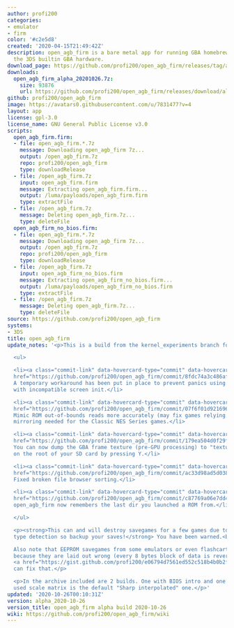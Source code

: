 ```yaml
---
author: profi200
categories:
- emulator
- firm
color: '#c2e5d8'
created: '2020-04-15T21:49:42Z'
description: open_agb_firm is a bare metal app for running GBA homebrew/games using
  the 3DS builtin GBA hardware.
download_page: https://github.com/profi200/open_agb_firm/releases/tag/alpha_2020-10-26
downloads:
  open_agb_firm_alpha_20201026.7z:
    size: 93876
    url: https://github.com/profi200/open_agb_firm/releases/download/alpha_2020-10-26/open_agb_firm_alpha_20201026.7z
github: profi200/open_agb_firm
image: https://avatars0.githubusercontent.com/u/7831477?v=4
layout: app
license: gpl-3.0
license_name: GNU General Public License v3.0
scripts:
  open_agb_firm.firm:
  - file: open_agb_firm.*.7z
    message: Downloading open_agb_firm 7z...
    output: /open_agb_firm.7z
    repo: profi200/open_agb_firm
    type: downloadRelease
  - file: /open_agb_firm.7z
    input: open_agb_firm.firm
    message: Extracting open_agb_firm.firm...
    output: /luma/payloads/open_agb_firm.firm
    type: extractFile
  - file: /open_agb_firm.7z
    message: Deleting open_agb_firm.7z...
    type: deleteFile
  open_agb_firm_no_bios.firm:
  - file: open_agb_firm.*.7z
    message: Downloading open_agb_firm 7z...
    output: /open_agb_firm.7z
    repo: profi200/open_agb_firm
    type: downloadRelease
  - file: /open_agb_firm.7z
    input: open_agb_firm_no_bios.firm
    message: Extracting open_agb_firm_no_bios.firm...
    output: /luma/payloads/open_agb_firm_no_bios.firm
    type: extractFile
  - file: /open_agb_firm.7z
    message: Deleting open_agb_firm.7z...
    type: deleteFile
source: https://github.com/profi200/open_agb_firm
systems:
- 3DS
title: open_agb_firm
update_notes: '<p>This is a build from the kernel_experiments branch for the impatient.</p>

  <ul>

  <li><a class="commit-link" data-hovercard-type="commit" data-hovercard-url="https://github.com/profi200/open_agb_firm/commit/8fdc74a3c486af86416bf37505144dc03da66a14/hovercard"
  href="https://github.com/profi200/open_agb_firm/commit/8fdc74a3c486af86416bf37505144dc03da66a14"><tt>8fdc74a</tt></a>
  A temporary workaround has been put in place to prevent panics using bootloaders
  with incompatible screen init.</li>

  <li><a class="commit-link" data-hovercard-type="commit" data-hovercard-url="https://github.com/profi200/open_agb_firm/commit/07f6f01d921696c890f828f94289426eb64957d0/hovercard"
  href="https://github.com/profi200/open_agb_firm/commit/07f6f01d921696c890f828f94289426eb64957d0"><tt>07f6f01</tt></a>
  Mimic ROM out-of-bounds reads more accurately (may fix games relying on it) including
  mirroring needed for the Classic NES Series games.</li>

  <li><a class="commit-link" data-hovercard-type="commit" data-hovercard-url="https://github.com/profi200/open_agb_firm/commit/179ea504d0f29fbf529a21227ce3aaeabd5d73ce/hovercard"
  href="https://github.com/profi200/open_agb_firm/commit/179ea504d0f29fbf529a21227ce3aaeabd5d73ce"><tt>179ea50</tt></a>
  You can now dump the GBA frame texture (pre-GPU processing) to "texture_dump.bmp"
  on the root of your SD card by pressing Y.</li>

  <li><a class="commit-link" data-hovercard-type="commit" data-hovercard-url="https://github.com/profi200/open_agb_firm/commit/ac33d98ad5d03887e0dc1da2a2eab459b33b812c/hovercard"
  href="https://github.com/profi200/open_agb_firm/commit/ac33d98ad5d03887e0dc1da2a2eab459b33b812c"><tt>ac33d98</tt></a>
  Fixed broken file browser sorting.</li>

  <li><a class="commit-link" data-hovercard-type="commit" data-hovercard-url="https://github.com/profi200/open_agb_firm/commit/c87769a06e7dd4e2c11bc485e55f99cacee05b97/hovercard"
  href="https://github.com/profi200/open_agb_firm/commit/c87769a06e7dd4e2c11bc485e55f99cacee05b97"><tt>c87769a</tt></a>
  open_agb_firm now remembers the last dir you launched a ROM from.</li>

  </ul>

  <p><strong>This can and will destroy savegames for a few games due to broken save
  type detection so backup your saves!</strong> You have been warned.<br>

  Also note that EEPROM savegames from some emulators or even flashcarts are incompatible
  because they are laid out wrong (every 8 bytes block of data is reversed). This
  <a href="https://gist.github.com/profi200/e06794d7561ed552c518b4b0b2f5f2f6">tool</a>
  can fix that.</p>

  <p>In the archive included are 2 builds. One with BIOS intro and one without. The
  used scale matrix is the default "Sharp interpolated" one.</p>'
updated: '2020-10-26T00:10:31Z'
version: alpha_2020-10-26
version_title: open_agb_firm alpha build 2020-10-26
wiki: https://github.com/profi200/open_agb_firm/wiki
---
```

